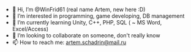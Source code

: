 - 👋 Hi, I’m @WinFrid61 (real name Artem, new here :D)
- 👀 I’m interested in programming, game developing, DB management
- 🌱 I’m currently learning Unity, C++, PHP, SQL ( ~ MS Word, Excel/Access)
- 💞️ I’m looking to collaborate on someone, don't really know
- 📫 How to reach me: artem.schadrin@mail.ru

<!---
WinFrid61/WinFrid61 is a ✨ special ✨ repository because its `README.md` (this file) appears on your GitHub profile.
You can click the Preview link to take a look at your changes.
--->
